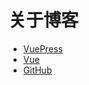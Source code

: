 # 关于博客
+ [VuePress](https://vuepress.vuejs.org)
+ [Vue](https://cn.vuejs.org)
+ [GitHub](https://github.com)



 <BlogAbout />
